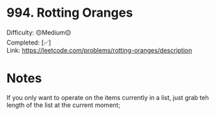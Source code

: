 # 994. Rotting Oranges

Difficulty: 🟡Medium🟡 \
Completed: [✅] \
Link: https://leetcode.com/problems/rotting-oranges/description

# Notes

If you only want to operate on the items currently in a list, just grab teh length of the list at the current moment;
